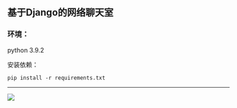 ## 基于Django的网络聊天室

### 环境： 
python 3.9.2

安装依赖：

`pip install -r requirements.txt`

---
![](https://i.loli.net/2021/10/02/4B2QNaFvWzjZEcP.png)


